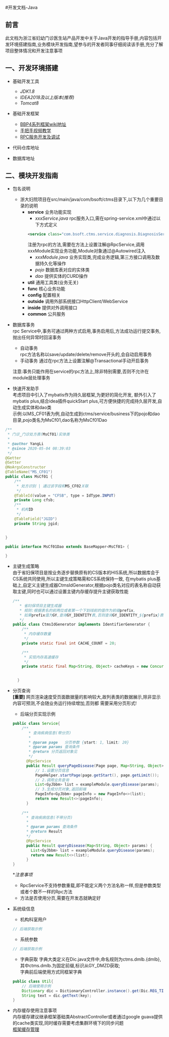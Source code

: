 #开发文档-Java

## 前言

此文档为浙江省妇幼门诊医生站产品开发中关于Java开发的指导手册,内容包括开发环境搭建指南,业务模块开发指南,望参与的开发者同事仔细阅读该手册,充分了解项目整体情况和开发注意事项

## 一、开发环境搭建
* 基础开发工具
    - *JDK1.8*
    - *IDEA2018及以上版本(推荐)*
    - *Tomcat8* 
* 基础开发框架
    - [BBP4系列框架wiki地址](https://wiki.bsoft.work/display/SSDEV/BBP)
    - [手把手视频教学](https://wiki.bsoft.work/pages/viewpage.action?pageId=23691771)
    - [RPC服务开发及调试](https://wiki.bsoft.work/pages/viewpage.action?pageId=35225660)
* 代码仓库地址    
    
* 数据库地址

## 二、模块开发指南
* 包名说明
   - 浙大妇院项目在src/main/java/com/bsoft/ctms目录下,以下为几个重要目录的说明
       - **service** 业务功能实现
           - *xxxService.java* rpc服务入口,需在spring-service.xml中通过以下方式定义
           ```xml
           <service class="com.bsoft.ctms.service.diagnosis.DiagnosisService" id="diagnosisService"/>
            ```
            注册为rpc的方法,需要在方法上设置注解@RpcService,调用xxxModule实现业务功能,Module对象通过@Autowired注入
           - *xxxModule.java* 业务实现类,完成业务逻辑,第三方接口调用及数据持久化等操作
           - *pojo* 数据库表对应的实体类
           - *dao* 提供实体的CURD操作
       - **util** 通用工具类(业务无关)
       - **func** 核心业务功能
       - **config** 配置相关
       - **outside** 调用外部系统接口HttpClient/WebService
       - **inside**  提供对外调用接口
       - **common** 公共服务
       
* 数据库事务  
    rpc Service中,事务可通过两种方式启用,事务启用后,方法成功运行提交事务,抛出任何异常时回滚事务
    - 自动事务  
         rpc方法名称以save/update/delete/remove开头的,会自动启用事务
    - 手动事务
         通过在rpc方法上设置注解@Transactional手动开启事务  
         
   注意:事务只能作用在service的rpc方法上,除非特别需要,否则不允许在module层处理事务
   
* 快速开发助手  
  考虑项目中引入了mybatis作为持久层框架,为更好的简化开发,
  额外引入了mybatis plus,结合idea插件quickStart plus,可方便快捷的完成持久层开发,自动生成实体和dao类  
  示例:以MS_CF01表为例,自动生成到ctms/service/business下的pojo和dao目录,pojo类名为MsCf01,dao名称为MsCf01Dao
```java
/**
 * 门诊_门诊处方表(MsCf01)实体类
 *
 * @author YangLi
 * @since 2020-05-04 08:39:03
 */
@Getter
@Setter
@NoArgsConstructor
@TableName("MS_CF01")
public class MsCf01 {
    /**
     * 处方识别 | 通过该字段和MS_CF02关联
     */
    @TableId(value = "CFSB", type = IdType.INPUT)
    private Long cfsb;
    /**
     * 机构ID
     */
    @TableField("JGID")
    private String jgid;
    
    
}
```
```java
public interface MsCf01Dao extends BaseMapper<MsCf01> {

}
```
* 主键生成策略  
  由于省妇保项目是按业务逐步替换原有的CS版本的HIS系统,所以数据库会于CS系统共同使用,所以主键生成策略需和CS系统保持一致,
  在mybatis plus基础上,自定义主键生成器CtmsIdGenerator,根据pojo类名对应的表名称自动获取主键,同时也可以通过设置主键内存缓存提升主键获取性能
  ```java
  /**
     * 省妇保项目主键生成器
     * 规则:根据表名的前两位或者第一个下划线前的值作为前缀prefix,
     * 如果prefix值为GY,查询GY_IDENTITY表,否则查询GY_IDENTITY_${prefix}表
     */
  public class CtmsIdGenerator implements IdentifierGenerator {
      /**
       * 内存缓存数量
       */
      private static final int CACHE_COUNT = 20;
  
      /**
       * 实现内存高速缓存
       */
      private static final Map<String, Object> cacheKeys = new ConcurrentHashMap<>();
  
      
    }
  ```
  
* 分页查询  
  **[重要]** 网页渲染速度受页面数据量的影响较大,故列表类的数据展示,除非显示内容可预测,不会随业务运行持续增加,否则都
  需要采用分页形式!  
  - 后端分页实现示例
  ```java
  public class Service{
      /**
         * 查询疾病信息(带分页)
         *
         * @param page   分页参数 {start: 1, limit: 20}
         * @param params 查询条件
         * @return 分页返回对象见
         */
        @RpcService
        public Result queryPageDisease(Page page, Map<String, Object> params) {
            // 1.设置分页信息
            PageHelper.startPage(page.getStart(), page.getLimit());
            // 2.调用业务查询
            List<GyJbbm> list = exampleModule.queryDisease(params);
            // 3.生成分页对象,返回前端
            PageInfo<GyJbbm> pageInfo = new PageInfo<>(list);
            return new Result<>(pageInfo);
        }
      
      /**
        * 查询疾病信息(不带分页)
        *
        * @param params 查询条件
        * @return Result
        */
        @RpcService
        public Result queryDisease(Map<String, Object> params) {
          List<GyJbbm> list = exampleModule.queryDisease(params);
          return new Result<>(list);
        }
  }
  ```
  **注意事项*  
    * RpcService不支持参数重载,即不能定义两个方法名称一样,但是参数类型或者个数不一样的Rpc方法
    * 方法是否使用分页,需要在开发态就确定好
* 系统级信息
  - 机构科室用户
  ```java
  // 后端获取示例
  ```
  - 系统参数
  ```java
  // 后端获取示例
  
  ```
   - 字典获取
   字典大类定义在Dic.java文件中,命名规则为ctms.dmlb.{dmlb},其中ctms.dmlb.为固定前缀,标识从GY_DMZD获取;  
   字典前后端使用方式同框架字典
  ```java
  public class Util{
      // 后端使用示例
      Dictionary dic = DictionaryController.instance().get(Dic.REG_TIME_CONTROL);
      String text = dic.getText(key);
  }
  ```
    
* 内存缓存使用注意事项  
  内存缓存建议继承框架基础类AbstractController或者通过google guava提供的cache类实现,同时缓存需要考虑集群环境下的同步问题  
  [框架缓存管理](https://wiki.bsoft.work/pages/viewpage.action?pageId=35225668)
